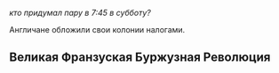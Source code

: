 *кто придумал пару в 7:45 в субботу?*

Англичане обложили свои колонии налогами.

## Великая Франзуская Буржузная Революция